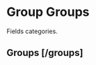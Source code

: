 <!-- include(data_structures.md) -->

# Group Groups
Fields categories.

## Groups [/groups]

<!-- include(list.md) -->
<!-- include(history.md) -->
<!-- include(members.md) -->
<!-- include(create.md) -->
<!-- include(show.md) -->
<!-- include(delete.md) -->
<!-- include(update.md) -->
